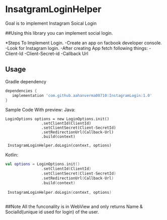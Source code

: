 # InsatgramLoginHelper

Goal is to implement Instagram Soical Login

##Using this library you can implement social login.

*Steps To Implement Login.
-Create an app on facbook developer console.
-Look for Instagram login.
-After creating App fetch following things:
-Client-Id
-Client-Secret-id
-Callback Url

## Usage
Gradle dependency
```groovy
dependencies {
   implementation 'com.github.aahanverma00710:InstagramLogin:1.0'
}
```

Sample Code
With preview:
Java:
```
LoginOptions options = new LoginOptions.init()
                .setClientId(ClientId)
                .setClientSecret(Client-SecretId)
                .setRedirectionUrl(Callback-Url)
                .build(context)
 
 InstagramLoginHelper.doLogin(context, options)
 ```
Kotlin:

```kotlin
val options = LoginOptions.init()
                .setClientId(ClientId)
                .setClientSecret(Client-SecretId)
                .setRedirectionUrl(Callback-Url)
                .build(context)
 
 InstagramLoginHelper.doLogin(context, options)
 
```

##Note
All the funconality is in WebView and only returns Name & SocialId(unique id used for login) of the user.

